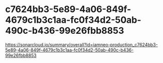 # c7624bb3-5e89-4a06-849f-4679c1b3c1aa-fc0f34d2-50ab-490c-b436-99e26fbb8853
https://sonarcloud.io/summary/overall?id=iamneo-production_c7624bb3-5e89-4a06-849f-4679c1b3c1aa-fc0f34d2-50ab-490c-b436-99e26fbb8853
